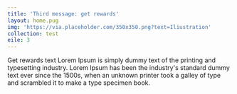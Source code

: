 ```yaml
---
title: 'Third message: get rewards'
layout: home.pug
img: 'https://via.placeholder.com/350x350.png?text=Iliustration'
collection: test
eile: 3
---
```

Get rewards text Lorem Ipsum is simply dummy text of the printing and typesetting industry. Lorem Ipsum has been the industry's standard dummy text ever since the 1500s, when an unknown printer took a galley of type and scrambled it to make a type specimen book.